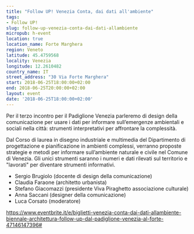 ```yaml
---
title: "Follow UP! Venezia Conta, dai dati all'ambiente"
tags:
- Follow UP!
slug: follow-up-venezia-conta-dai-dati-allambiente
micropub: h-event
location: true
location_name: Forte Marghera
region: Veneto
latitude: 45.4759568
locality: Venezia
longitude: 12.2610482
country_name: IT
street_address: "30 Via Forte Marghera"
start: 2018-06-25T18:00:00+02:00
end: 2018-06-25T20:00:00+02:00
layout: event
date: '2018-06-25T18:00:00+02:00'
---
```

Per il terzo incontro per il Padiglione Venezia parleremo di design della comunicazione per usare i dati per informare sull’emergenze ambientali e sociali nella città: strumenti interpretativi per affrontare la complessità.

Dal Corso di laurea in disegno industriale e multimedia del Dipartimento di progettazione e pianificazione in ambienti complessi, verranno proposte strategie e metodi per informare sull’ambiente naturale e civile nel Comune di Venezia. Gli unici strumenti saranno i numeri e dati rilevati sul territorio e "lavorati" per diventare strumenti informativi.



* Sergio Brugiolo (docente di design della comunicazione)
* Claudia Faraone (architetto urbanista)
* Stefano Giacomazzi (presidente Viva Piraghetto associazione culturale)
* Anna Saccani (designer della comunicazione)
* Luca Corsato (moderatore)

https://www.eventbrite.it/e/biglietti-venezia-conta-dai-dati-allambiente-biennale-architettura-follow-up-dal-padiglione-venezia-al-forte-47146147396#